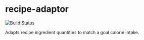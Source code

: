 # recipe-adaptor

[![Build Status](https://travis-ci.com/ainhoaL/recipe-adaptor.svg?branch=master)](https://travis-ci.com/ainhoaL/recipe-adaptor)

Adapts recipe ingredient quantities to match a goal calorie intake.

